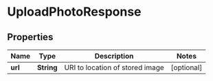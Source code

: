 
# UploadPhotoResponse

## Properties
Name | Type | Description | Notes
------------ | ------------- | ------------- | -------------
**url** | **String** | URI to location of stored image |  [optional]




